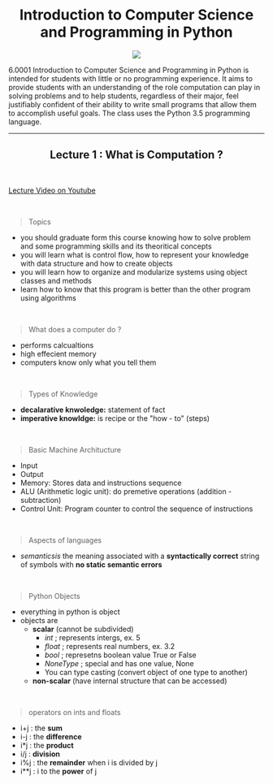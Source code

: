 <h1 align = center > Introduction to Computer Science and Programming in Python </h1>

<p align="center">
  <img src="https://ocw.mit.edu/courses/electrical-engineering-and-computer-science/6-0001-introduction-to-computer-science-and-programming-in-python-fall-2016/6-0001f16.jpg">
</p>


6.0001 Introduction to Computer Science and Programming in Python is intended for students with little or no programming experience. It aims to provide students with an understanding of the role computation can play in solving problems and to help students, regardless of their major, feel justifiably confident of their ability to write small programs that allow them to accomplish useful goals. The class uses the Python 3.5 programming language.

---

<h2 align = center > Lecture 1 : What is Computation ?</h2>

&nbsp;

[Lecture Video on Youtube](https://www.youtube.com/watch?v=nykOeWgQcHM&t=537s)

&nbsp;

> Topics
- you should graduate form this course knowing how to solve problem and some programming skills and its theoritical concepts
- you will learn what is control flow, how to represent your knowledge with data structure and how to create objects
- you will learn how to organize and modularize systems using object classes and methods
- learn how to know that this program is better than the other program using algorithms

&nbsp;

> What does a computer do ?
- performs calcualtions
- high effecient memory
- computers know only what you tell them

&nbsp;

> Types of Knowledge
- **decalarative knwoledge:** statement of fact
- **imperative knowldge:** is recipe or the "how - to" (steps)

&nbsp;

> Basic Machine Architucture
- Input
- Output
- Memory: Stores data and instructions sequence
- ALU (Arithmetic logic unit): do premetive operations (addition - subtraction)
- Control Unit: Program counter to control the sequence of instructions
 

&nbsp;

> Aspects of languages
- *semanticsis* the meaning associated with a **syntactically correct** string of symbols with **no static semantic errors**

&nbsp;

> Python Objects
- everything in python is object
- objects are
  - **scalar** (cannot be subdivided)
    - *int* ; represents intergs, ex. 5
    - *float* ; represents real numbers, ex. 3.2
    - *bool* ; represetns boolean value True or False
    - *NoneType* ; special and has one value, None
    - You can type casting (convert object of one type to another)
  - **non-scalar** (have internal structure that can be accessed)

&nbsp;

> operators on ints and floats
- i+j : the **sum**
- i-j : the **difference**
- i*j : the **product**
- i/j : **division**
- i%j : the **remainder** when i is divided by j
- i\**j : i to the **power** of j

